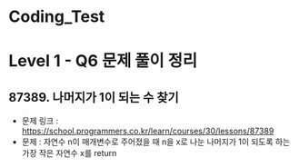 # Coding_Test

# Level 1 - Q6 문제 풀이 정리

## 87389. 나머지가 1이 되는 수 찾기
- 문제 링크 : https://school.programmers.co.kr/learn/courses/30/lessons/87389
- 문제 : 자연수 n이 매개변수로 주어졌을 때 n을 x로 나눈 나머지가 1이 되도록 하는 가장 작은 자연수 x를 return
